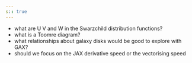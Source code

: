 ```yaml
---
s:: true
---
```

- what are U V and W in the Swarzchild distribution functions?
- what is a Toomre diagram?
- what relationships about galaxy disks would be good to explore with GAX?
- should we focus on the JAX derivative speed or the vectorising speed
